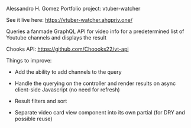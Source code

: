 Alessandro H. Gomez Portfolio project: vtuber-watcher

See it live here: https://vtuber-watcher.ahgpriv.one/

Queries a fanmade GraphQL API for video info for a predetermined list of Youtube channels and displays the result

Chooks API: https://github.com/Choooks22/vt-api


Things to improve:


* Add the ability to add channels to the query

* Handle the querying on the controller and render results on async client-side Javascript (no need for refresh)

* Result filters and sort

* Separate video card view component into its own partial (for DRY and possible reuse)